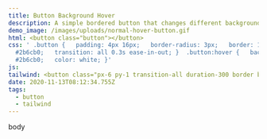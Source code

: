 ```yaml
---
title: Button Background Hover
description: A simple bordered button that changes different background color on hover
demo_image: /images/uploads/normal-hover-button.gif
html: <button class="button"></button>
css: ' .button {   padding: 4px 16px;   border-radius: 3px;   border: 1px solid
  #2b6cb0;   transition: all 0.3s ease-in-out; }  .button:hover {   background:
  #2b6cb0;   color: white; }'
js:
tailwind: <button class="px-6 py-1 transition-all duration-300 border border-blue-700 rounded-sm hover:text-white hover:bg-blue-700">
date: 2020-11-13T08:12:34.755Z
tags:
  - button
  - tailwind
---
```


body
